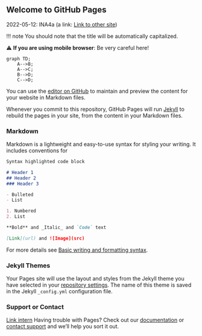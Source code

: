 ## Welcome to GitHub Pages

2022-05-12: INA4a (a link: [Link to other site](test.md))

!!! note
    You should note that the title will be automatically capitalized.
    
:warning: **If you are using mobile browser**: Be very careful here!

```mermaid
graph TD;
    A-->B;
    A-->C;
    B-->D;
    C-->D;
```

You can use the [editor on GitHub](https://github.com/oliverlux/slides/edit/main/README.md) to maintain and preview the content for your website in Markdown files.

Whenever you commit to this repository, GitHub Pages will run [Jekyll](https://jekyllrb.com/) to rebuild the pages in your site, from the content in your Markdown files.

### Markdown

Markdown is a lightweight and easy-to-use syntax for styling your writing. It includes conventions for

```markdown
Syntax highlighted code block

# Header 1
## Header 2
### Header 3

- Bulleted
- List

1. Numbered
2. List

**Bold** and _Italic_ and `Code` text

[Link](url) and ![Image](src)
```

For more details see [Basic writing and formatting syntax](https://docs.github.com/en/github/writing-on-github/getting-started-with-writing-and-formatting-on-github/basic-writing-and-formatting-syntax).

### Jekyll Themes

Your Pages site will use the layout and styles from the Jekyll theme you have selected in your [repository settings](https://github.com/oliverlux/slides/settings/pages). The name of this theme is saved in the Jekyll `_config.yml` configuration file.

### Support or Contact
[Link intern](./Netzwerktechnik/Adressierung.md)
Having trouble with Pages? Check out our [documentation](https://docs.github.com/categories/github-pages-basics/) or [contact support](https://support.github.com/contact) and we’ll help you sort it out.
